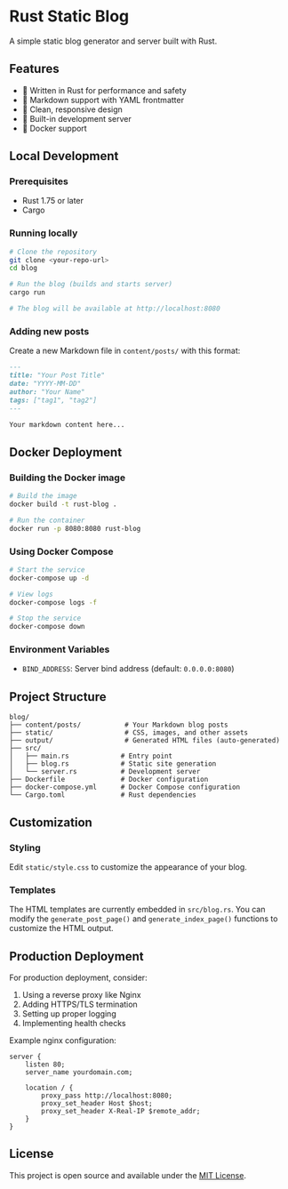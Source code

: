 # Rust Static Blog

A simple static blog generator and server built with Rust.

## Features

- 🦀 Written in Rust for performance and safety
- 📝 Markdown support with YAML frontmatter
- 🎨 Clean, responsive design
- 🚀 Built-in development server
- 🐳 Docker support

## Local Development

### Prerequisites
- Rust 1.75 or later
- Cargo

### Running locally
```bash
# Clone the repository
git clone <your-repo-url>
cd blog

# Run the blog (builds and starts server)
cargo run

# The blog will be available at http://localhost:8080
```

### Adding new posts
Create a new Markdown file in `content/posts/` with this format:

```markdown
---
title: "Your Post Title"
date: "YYYY-MM-DD"
author: "Your Name"
tags: ["tag1", "tag2"]
---

Your markdown content here...
```

## Docker Deployment

### Building the Docker image
```bash
# Build the image
docker build -t rust-blog .

# Run the container
docker run -p 8080:8080 rust-blog
```

### Using Docker Compose
```bash
# Start the service
docker-compose up -d

# View logs
docker-compose logs -f

# Stop the service
docker-compose down
```

### Environment Variables

- `BIND_ADDRESS`: Server bind address (default: `0.0.0.0:8080`)

## Project Structure

```
blog/
├── content/posts/           # Your Markdown blog posts
├── static/                  # CSS, images, and other assets
├── output/                  # Generated HTML files (auto-generated)
├── src/
│   ├── main.rs             # Entry point
│   ├── blog.rs             # Static site generation
│   └── server.rs           # Development server
├── Dockerfile              # Docker configuration
├── docker-compose.yml      # Docker Compose configuration
└── Cargo.toml              # Rust dependencies
```

## Customization

### Styling
Edit `static/style.css` to customize the appearance of your blog.

### Templates
The HTML templates are currently embedded in `src/blog.rs`. You can modify the `generate_post_page()` and `generate_index_page()` functions to customize the HTML output.

## Production Deployment

For production deployment, consider:

1. Using a reverse proxy like Nginx
2. Adding HTTPS/TLS termination
3. Setting up proper logging
4. Implementing health checks

Example nginx configuration:
```nginx
server {
    listen 80;
    server_name yourdomain.com;
    
    location / {
        proxy_pass http://localhost:8080;
        proxy_set_header Host $host;
        proxy_set_header X-Real-IP $remote_addr;
    }
}
```

## License

This project is open source and available under the [MIT License](LICENSE).
